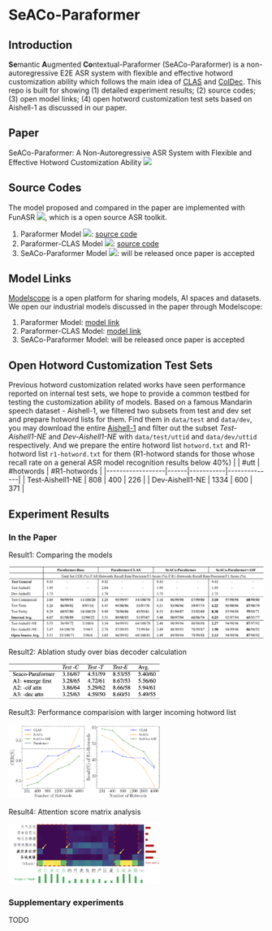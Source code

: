 # SeACo-Paraformer

## Introduction
**Se**mantic **A**ugmented **Co**ntextual-Paraformer (SeACo-Paraformer) is a non-autoregressive E2E ASR system with flexible and effective hotword customization ability which follows the main idea of [CLAS](https://arxiv.org/pdf/1808.02480.pdf) and [ColDec](https://arxiv.org/pdf/2012.09466.pdf).
This repo is built for showing (1) detailed experiment results; (2) source codes; (3) open model links; (4) open hotword customization test sets based on Aishell-1 as discussed in our paper.
## Paper
SeACo-Paraformer: A Non-Autoregressive ASR System with Flexible and Effective Hotword Customization Ability <a href="https://arxiv.org/abs/2308.03266"><img src="https://img.shields.io/badge/Arxiv-2308.03266-green"></a>
## Source Codes
The model proposed and compared in the paper are implemented with FunASR <a href='https://github.com/alibaba-damo-academy/FunASR'><img src='https://img.shields.io/badge/Github-Code-blue'></a>, which is a open source ASR toolkit.
1. Paraformer Model <a href="https://arxiv.org/abs/2206.08317"><img src="https://img.shields.io/badge/Arxiv-2206.08317-green"></a>: [source code](https://github.com/alibaba-damo-academy/FunASR/blob/main/funasr/models/e2e_asr_paraformer.py)
2. Paraformer-CLAS Model <a href="https://arxiv.org/abs/2305.11013"><img src="https://img.shields.io/badge/Arxiv-2305.11013-green"></a>: [source code](https://github.com/alibaba-damo-academy/FunASR/blob/main/funasr/models/e2e_asr_contextual_paraformer.py)
3. SeACo-Paraformer Model <a href="https://arxiv.org/abs/2308.03266"><img src="https://img.shields.io/badge/Arxiv-2308.03266-green"></a>: will be released once paper is accepted
## Model Links
[Modelscope](https://modelscope.cn/models) is a open platform for sharing models, AI spaces and datasets. We open our industrial models discussed in the paper through Modelscope:
1. Paraformer Model: [model link](https://modelscope.cn/models/damo/speech_paraformer-large_asr_nat-zh-cn-16k-common-vocab8404-pytorch/summary)
2. Paraformer-CLAS Model: [model link](https://modelscope.cn/models/damo/speech_paraformer-large-contextual_asr_nat-zh-cn-16k-common-vocab8404/summary)
3. SeACo-Paraformer Model: will be released once paper is accepted
## Open Hotword Customization Test Sets
Previous hotword customization related works have seen performance reported on internal test sets, we hope to provide a common testbed for testing the customization ability of models. Based on a famous Mandarin speech dataset - Aishell-1, we filtered two subsets from test and dev set and prepare hotword lists for them.
Find them in `data/test` and `data/dev`, you may download the entire [Aishell-1](https://www.openslr.org/33/) and filter out the subset *Test-Aishell1-NE* and *Dev-Aishell1-NE* with `data/test/uttid` and `data/dev/uttid` respectively. And we prepare the entire hotword list `hotword.txt` and R1-hotword list `r1-hotword.txt` for them (R1-hotword stands for those whose recall rate on a general ASR model recognition results below 40%)
|                  | #utt | #hotwords | #R1-hotwords |
|------------------|------|-----------|--------------|
| Test-Aishell1-NE | 808  | 400       | 226          |
| Dev-Aishell1-NE  | 1334 | 600       | 371          |
## Experiment Results
### In the Paper
Result1: Comparing the models

<img src="./figures/fig1.png" width="1000">

Result2: Ablation study over bias decoder calculation

<img src="./figures/fig2.png" width="300">

Result3: Performance comparision with larger incoming hotword list

<img src="./figures/fig3.png" width="300">

Result4: Attention score matrix analysis

<img src="./figures/fig4.png" width="300">

### Supplementary experiments
TODO
    
